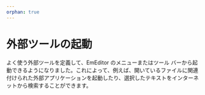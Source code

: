 ```yaml
---
orphan: true
---
```

# 外部ツールの起動

よく使う外部ツールを定義して、EmEditor のメニューまたはツール
バーから起動できるようになりました。これによって、例えば、開いているファイルに関連付けられた外部アプリケーションを起動したり、選択したテキストをインターネットから検索することができます。
